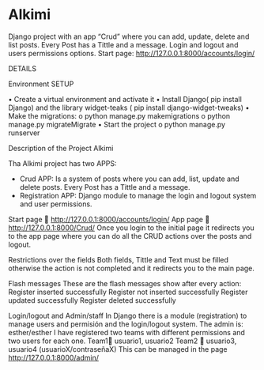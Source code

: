 # Alkimi
Django project with an app “Crud” where you can add, update, delete and list posts. Every Post has a Tittle and a message. Login and logout and users permissions options. 
Start page: http://127.0.0.1:8000/accounts/login/


DETAILS

Environment SETUP

•    Create a virtual environment and actívate it
•    Install Django( pip install Django) and  the library widget-teaks ( pip install django-widget-tweaks)
•    Make the migrations:
  o    python manage.py makemigrations
  o    python manage.py migrateMigrate 
•    Start the project
  o    python manage.py runserver

Description of the Project Alkimi

Tha Alkimi project has two APPS:
  - Crud APP:
	  Is a system of posts where you can add, list, update and delete posts. Every Post has a Tittle and a message. 
  -	Registration APP:
	  Django module to manage the login and logout system and user permissions. 

Start page  http://127.0.0.1:8000/accounts/login/
App page  http://127.0.0.1:8000/Crud/ 
 Once you login to the initial page it redirects you to the app page where you can do all the CRUD actions over the posts and logout.  

Restrictions over the fields
Both fields, Tittle and Text must be filled otherwise the action is not completed and it redirects you to the main page.

Flash messages
These are the flash messages show after  every action:
  Register  inserted successfully
  Register not inserted successfully
  Register updated successfully
  Register deleted successfully



Login/logout and Admin/staff
In Django there is a module (registration) to manage users and permisión and the login/logout system.
The admin is: esther/esther
I have registered two teams with different permissions and two users for each one. 
Team1 usuario1, usuario2
Team2  usuario3, usuario4 
(usuarioX/contraseñaX)
This can be managed in the page http://127.0.0.1:8000/admin/
